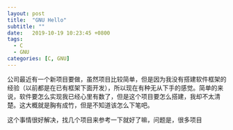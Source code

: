 ```yaml
---
layout: post
title:  "GNU Hello"
subtitle: ""
date:   2019-10-19 10:23:45 +0800
tags:
  - C
  - GNU
categories: [C, GNU]
---
```


公司最近有一个新项目要做，虽然项目比较简单，但是因为我没有搭建软件框架的经验（以前都是在已有框架下面开发），所以现在有种无从下手的感觉。简单的来说，软件要怎么实现我已经心里有数了，但是这个项目要怎么搭建，我却不太清楚。这大概就是胸有成竹，但是不知道该怎么下笔吧。

这个事情很好解决，找几个项目来参考一下就好了嘛，问题是，很多项目